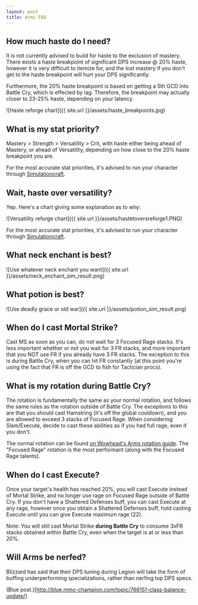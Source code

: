 ```yaml
---
layout: post
title: Arms FAQ
---
```


## How much haste do I need?
It is not currently advised to build for haste to the exclusion of mastery.  There exists a haste breakpoint of significant DPS increase @ 20% haste, however it is very difficult to itemize for, and the lost mastery if you don't get to the haste breakpoint will hurt your DPS significantly.

Furthermore, the 20% haste breakpoint is based on getting a 5th GCD into Battle Cry, which is effected by lag.  Therefore, the breakpoint may actually closer to 23-25% haste, depending on your latency.

![Haste reforge chart]({{ site.url }}/assets/haste_breakpoints.jpg)

## What is my stat priority?
Mastery > Strength > Versatility > Crit, with haste either being ahead of Mastery, or ahead of Versatility, depending on how close to the 20% haste breakpoint you are.

For the most accurate stat priorities, it's advised to run your character through [Simulationcraft](http://simulationcraft.org).

## Wait, haste over versatility?

Yep.  Here's a chart giving some explanation as to why:

![Versatility reforge chart]({{ site.url }}/assets/hastetoversreforge1.PNG)

For the most accurate stat priorities, it's advised to run your character through [Simulationcraft](http://simulationcraft.org).

## What neck enchant is best?

![Use whatever neck enchant you want]({{ site.url }}/assets/neck_enchant_sim_result.png)

## What potion is best?

![Use deadly grace or old war]({{ site.url }}/assets/potion_sim_result.png)

## When do I cast Mortal Strike?
Cast MS as soon as you can, do not wait for 3 Focused Rage stacks.  It's less important whether or not you wait for 3 FR stacks, and more important that you NOT use FR if you already have 3 FR stacks.  The exception to this is during Battle Cry, when you can hit FR constantly (at this point you're using the fact that FR is off the GCD to fish for Tactician procs).

## What is my rotation during Battle Cry?
The rotation is fundamentally the same as your normal rotation, and follows the same rules as the rotation outside of Battle Cry.  The exceptions to this are that you should cast Hamstring (it's off the global cooldown), and you are allowed to exceed 3 stacks of Focused Rage.  When considering Slam/Execute, decide to cast these abilities as if you had full rage, even if you don't.

The normal rotation can be found [on Wowhead's Arms rotation guide](http://www.wowhead.com/guides/classes/warrior/arms/rotation).  The "Focused Rage" rotation is the most performant (along with the Focused Rage talents).

## When do I cast Execute?
Once your target's health has reached 20%, you will cast Execute instead of Mortal Strike, and no longer use rage on Focused Rage outside of Battle Cry.  If you don't have a Shattered Defenses buff, you can cast Execute at any rage, however once you obtain a Shattered Defenses buff, hold casting Execute until you can give Execute maximum rage (22).

Note: You will still cast Mortal Strike **during Battle Cry** to consume 3xFR stacks obtained within Battle Cry, even when the target is at or less than 20%.

## Will Arms be nerfed?
Blizzard has said that their DPS tuning during Legion will take the form of buffing underperforming specializations, rather than nerfing top DPS specs.

(Blue post.)[http://blue.mmo-champion.com/topic/766151-class-balance-update/]
